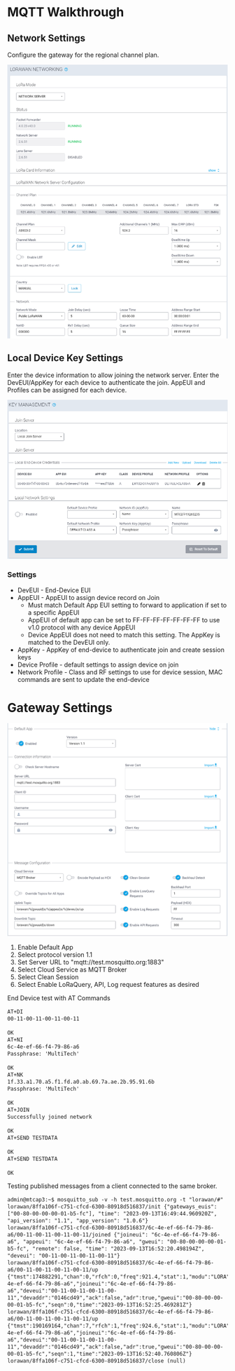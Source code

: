 # MQTT Walkthrough

## Network Settings

Configure the gateway for the regional channel plan.

![mPower Default App Settings](/images/WALKTHROUGH-NETWORK-SETTINGS.png)


## Local Device Key Settings

Enter the device information to allow joining the network server. Enter the DevEUI/AppKey for each device to authenticate the join. AppEUI and Profiles can be assigned for each device.

![mPower Device Credentials](/images/local-key-settings.png)

### Settings
* DevEUI - End-Device EUI
* AppEUI - AppEUI to assign device record on Join
  * Must match Default App EUI setting to forward to application if set to a specific AppEUI
  * AppEUI of default app can be set to FF-FF-FF-FF-FF-FF-FF to use v1.0 protocol with any device AppEUI
  * Device AppEUI does not need to match this setting. The AppKey is matched to the DevEUI only.
* AppKey - AppKey of end-device to authenticate join and create session keys
* Device Profile - default settings to assign device on join
* Network Profile - Class and RF settings to use for device session, MAC commands are sent to update the end-device



# Gateway Settings

![mPower Default App Settings](/images/WALKTHROUGH-DEFAULT-APP-SETTINGS.png)

1. Enable Default App
2. Select protocol version 1.1
3. Set Server URL to "mqtt://test.mosquitto.org:1883"
4. Select Cloud Service as MQTT Broker
5. Select Clean Session
6. Select Enable LoRaQuery, API, Log request features as desired

End Device test with AT Commands
```
AT+DI
00-11-00-11-00-11-00-11

OK
AT+NI
6c-4e-ef-66-f4-79-86-a6
Passphrase: 'MultiTech'

OK
AT+NK
1f.33.a1.70.a5.f1.fd.a0.ab.69.7a.ae.2b.95.91.6b
Passphrase: 'MultiTech'

OK
AT+JOIN
Successfully joined network

OK
AT+SEND TESTDATA

OK
AT+SEND TESTDATA

OK
```

Testing published messages from a client connected to the same broker.
```
admin@mtcap3:~$ mosquitto_sub -v -h test.mosquitto.org -t "lorawan/#"
lorawan/8ffa106f-c751-cfcd-6300-80918d516837/init {"gateways_euis": ["00-80-00-00-00-01-b5-fc"], "time": "2023-09-13T16:49:44.960920Z", "api_version": "1.1", "app_version": "1.0.6"}
lorawan/8ffa106f-c751-cfcd-6300-80918d516837/6c-4e-ef-66-f4-79-86-a6/00-11-00-11-00-11-00-11/joined {"joineui": "6c-4e-ef-66-f4-79-86-a6", "appeui": "6c-4e-ef-66-f4-79-86-a6", "gweui": "00-80-00-00-00-01-b5-fc", "remote": false, "time": "2023-09-13T16:52:20.498194Z", "deveui": "00-11-00-11-00-11-00-11"}
lorawan/8ffa106f-c751-cfcd-6300-80918d516837/6c-4e-ef-66-f4-79-86-a6/00-11-00-11-00-11-00-11/up {"tmst":174882291,"chan":0,"rfch":0,"freq":921.4,"stat":1,"modu":"LORA","datr":"SF7BW125","codr":"4/5","lsnr":9.5,"rssi":-47,"opts":"","size":2,"fcnt":0,"cls":0,"port":1,"mhdr":"4049cd4601800000","data":"AAA=","appeui":"6c-4e-ef-66-f4-79-86-a6","joineui":"6c-4e-ef-66-f4-79-86-a6","deveui":"00-11-00-11-00-11-00-11","devaddr":"0146cd49","ack":false,"adr":true,"gweui":"00-80-00-00-00-01-b5-fc","seqn":0,"time":"2023-09-13T16:52:25.469281Z"}
lorawan/8ffa106f-c751-cfcd-6300-80918d516837/6c-4e-ef-66-f4-79-86-a6/00-11-00-11-00-11-00-11/up {"tmst":190169164,"chan":7,"rfch":1,"freq":924.6,"stat":1,"modu":"LORA","datr":"SF7BW125","codr":"4/5","lsnr":11.2,"rssi":-49,"opts":"0907030703070307030703","size":2,"fcnt":1,"cls":0,"port":1,"mhdr":"4049cd46018b0100","data":"AXM=","appeui":"6c-4e-ef-66-f4-79-86-a6","joineui":"6c-4e-ef-66-f4-79-86-a6","deveui":"00-11-00-11-00-11-00-11","devaddr":"0146cd49","ack":false,"adr":true,"gweui":"00-80-00-00-00-01-b5-fc","seqn":1,"time":"2023-09-13T16:52:40.760806Z"}
lorawan/8ffa106f-c751-cfcd-6300-80918d516837/close (null)
```
